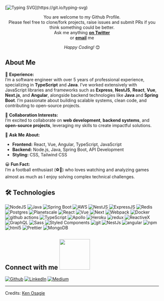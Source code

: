 [![Typing SVG](https://readme-typing-svg.herokuapp.com?font=Architects+Daughter&color=7AF79A&size=35&lines=Hey!+It's+Osigie!;I'm+a+Software+Engineer...)](https://git.io/typing-svg)

<div align="center">

You are welcome to my Github Profile. <br>
Please feel free to clone/fork projects, raise issues and submit PRs if you think something could be better. <br>
Ask me anything <a href="https://twitter.com/KenOsigie" target="_blank"><b>on Twitter</b></a><br>
or <a href="mailto:kenosagie88@gmail.com"><b>email</b></a> me

<i>Happy Coding!</i> 😊

</div>

<h2> About Me </h2>

🌱 **Experience:**  
I’m a software engineer with over 5 years of professional experience, specializing in **TypeScript** and **Java**. I’ve worked extensively with JavaScript libraries and frameworks such as **Express**, **NestJS**, **React**, **Vue**, **Next.js**, and **Angular**, alongside backend technologies like **Java** and **Spring Boot**. I’m passionate about building scalable systems, clean code, and contributing to open-source projects.  

👯 **Collaboration Interests:**  
I’m excited to collaborate on **web development**, **backend systems**, and **open-source projects**, leveraging my skills to create impactful solutions.  

💬 **Ask Me About:**  
- **Frontend:** React, Vue, Angular, TypeScript, JavaScript  
- **Backend:** Node.js, Java, Spring Boot, API Development  
- **Styling:** CSS, Tailwind CSS  

😀 **Fun Fact:**  
I’m a football enthusiast (⚽🏈) who loves watching and analyzing games almost as much as I enjoy solving complex technical challenges.

## 🛠️ Technologies

<p>
 <img alt="NodeJS" src="https://img.shields.io/badge/node.js-6DA55F?style=flat-square&logo=node.js&logoColor=white" />
   <img alt="Java" src="https://img.shields.io/badge/Java-ED8B00?style=for-the-badge&logo=openjdk&logoColor=white" />
  <img alt="Spring Boot" src="https://img.shields.io/badge/SpringBoot-6DB33F?style=flat-square&logo=Spring&logoColor=white" />
 <img alt="AWS" src = "https://img.shields.io/badge/AWS-%23FF9900.svg?style=flat-square&logo=amazon-aws&logoColor=white" />
  <img alt="NestJS" src="https://img.shields.io/badge/nestjs-%23E0234E.svg?style=flat-square&logo=nestjs&logoColor=white" />
  <img alt="ExpressJS" src="https://img.shields.io/badge/express.js-%23404d59.svg?style=flat-square&logo=express&logoColor=%2361DAFB" />
  <img alt="Redis" src="https://img.shields.io/badge/redis-%23DD0031.svg?style=flat-square&logo=redis&logoColor=white" />
  <img alt="Postgres" src="https://img.shields.io/badge/postgres-%23316192.svg?style=flat-square&logo=postgresql&logoColor=white" />
<img alt="Planetscale" src="https://img.shields.io/badge/planetscale-%23000000.svg?style=flat-square&logo=planetscale&logoColor=whitehttps://img.shields.io/badge/redis-%23DD0031.svg?style=flat-square&logo=redis&logoColor=white" />
<img alt="React" src="https://img.shields.io/badge/-React-45b8d8?style=flat-square&logo=react&logoColor=white" />
<img alt="Vue" src="https://img.shields.io/badge/Vue.js-35495E?style=flat-square&logo=vue.js&logoColor=white" />
<img alt="Next" src="https://img.shields.io/badge/next.js-000000?style=flat-square&logo=nextdotjs&logoColor=white" />
  <img alt="Webpack" src="https://img.shields.io/badge/-Webpack-8DD6F9?style=flat-square&logo=webpack&logoColor=white" /> 
  <img alt="Docker" src="https://img.shields.io/badge/-Docker-46a2f1?style=flat-square&logo=docker&logoColor=white" />
  <img alt="github actions" src="https://img.shields.io/badge/-Github_Actions-2088FF?style=flat-square&logo=github-actions&logoColor=white" />
  <img alt="TypeScript" src="https://img.shields.io/badge/-TypeScript-007ACC?style=flat-square&logo=typescript&logoColor=white" />
  <img alt="Apollo" src="https://img.shields.io/badge/-Apollo%20GraphQL-311C87?style=flat-square&logo=apollo-graphql&logoColor=white" />
  <img alt="Heroku" src="https://img.shields.io/badge/-Heroku-430098?style=flat-square&logo=heroku&logoColor=white" />
  <img alt="redux" src="https://img.shields.io/badge/-Redux-764ABC?style=flat-square&logo=redux&logoColor=white" />
  <img alt="ReactiveX" src="https://img.shields.io/badge/-RxJs-B7178C?style=flat-square&logo=reactivex&logoColor=white" />
  <img alt="GraphQL" src="https://img.shields.io/badge/-GraphQL-E10098?style=flat-square&logo=graphql&logoColor=white" />
  <img alt="Sass" src="https://img.shields.io/badge/-Sass-CC6699?style=flat-square&logo=sass&logoColor=white" />
  <img alt="Styled Components" src="https://img.shields.io/badge/-Styled_Components-db7092?style=flat-square&logo=styled-components&logoColor=white" />
  <img alt="git" src="https://img.shields.io/badge/-Git-F05032?style=flat-square&logo=git&logoColor=white" />
  <img alt="NestJs" src="https://img.shields.io/badge/-NestJs-ea2845?style=flat-square&logo=nestjs&logoColor=white" />
  <img alt="angular" src="https://img.shields.io/badge/-Angular-DD0031?style=flat-square&logo=angular&logoColor=white" />
  <img alt="npm" src="https://img.shields.io/badge/-NPM-CB3837?style=flat-square&logo=npm&logoColor=white" />
  <img alt="html5" src="https://img.shields.io/badge/-HTML5-E34F26?style=flat-square&logo=html5&logoColor=white" />
  <img alt="Prettier" src="https://img.shields.io/badge/-Prettier-F7B93E?style=flat-square&logo=prettier&logoColor=white" />
  <img alt="MongoDB" src="https://img.shields.io/badge/-MongoDB-13aa52?style=flat-square&logo=mongodb&logoColor=white" />

<p>

<h2> Connect with me <img src='https://raw.githubusercontent.com/osigie/osigie/main/Assets/handshake.gif' width="100px"> </h2>
 <p><a href="https://www.github.com/osigie" target="_blank"><img alt="Github" src="https://img.shields.io/badge/GitHub-%2312100E.svg?&style=for-the-badge&logo=Github&logoColor=white" /></a> <a href="https://www.linkedin.com/in/ken-osagie-750b821b1/" target="_blank"><img alt="LinkedIn" src="https://img.shields.io/badge/linkedin-%230077B5.svg?&style=for-the-badge&logo=linkedin&logoColor=white" /></a> <a href="https://medium.com/@kenosagie88" target="_blank"><img alt="Medium" src="https://img.shields.io/badge/medium-%2312100E.svg?&style=for-the-badge&logo=medium&logoColor=white" /></a>

---

Credits: [Ken Osagie](https://github.com/osigie)
